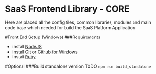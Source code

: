 SaaS Frontend Library - CORE
====================================

Here are placed all the config files, common libraries, modules and main code base which needed for build the SaaS Platform Application

#Front End Setup (Windows)
###Requirements

- install [NodeJS](//nodejs.org)
- install [Git](//git-scm.com/download/win) or [Github for Windows](//windows.github.com)
- install [Ruby](//rubyinstaller.org)


#Optional
###Build standalone version
TODO ` npm run build_standalone `

